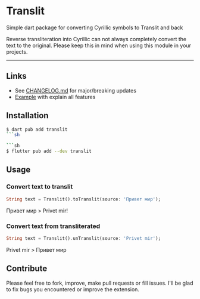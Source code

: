 # Translit
Simple dart package for converting Cyrillic symbols to Translit and back

Reverse transliteration into Cyrillic can not always completely convert the text to the original. Please keep this in mind when using this module in your projects.

---

## Links

- See [CHANGELOG.md](./CHANGELOG.md) for major/breaking updates
- [Example](./example/) with explain all features


## Installation

```sh
$ dart pub add translit
```sh

```sh
$ flutter pub add --dev translit
```


## Usage

### Convert text to translit

```dart
String text = Translit().toTranslit(source: 'Привет мир');
```

Привет мир > Privet mir!


### Convert text from transliterated

```dart
String text = Translit().unTranslit(source: 'Privet mir');
```

Privet mir > Привет мир

## Contribute

Please feel free to fork, improve, make pull requests or fill issues.
I'll be glad to fix bugs you encountered or improve the extension.
